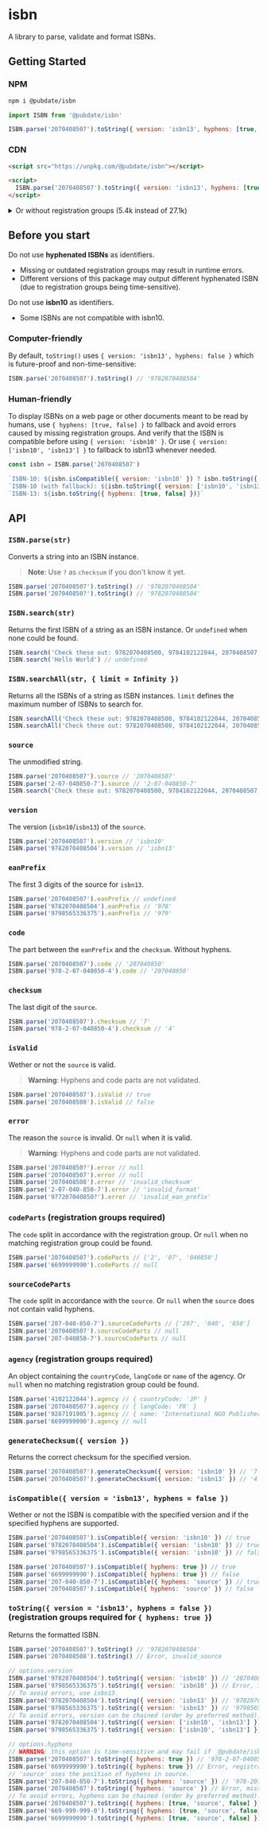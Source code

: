 # isbn

A library to parse, validate and format ISBNs.

## Getting Started

### NPM

```sh
npm i @pubdate/isbn
```

```js
import ISBN from '@pubdate/isbn'

ISBN.parse('2070408507').toString({ version: 'isbn13', hyphens: [true, false] }) // '978-2-07-040850-4'
```

### CDN

```html
<script src="https://unpkg.com/@pubdate/isbn"></script>

<script>
  ISBN.parse('2070408507').toString({ version: 'isbn13', hyphens: [true, false] }) // '978-2-07-040850-4'
</script>
```

<details>

<summary>Or without registration groups (5.4k instead of 27.1k)</summary>

This library can be imported with or without registration groups.
Registration groups are needed to format ISBNs with hyphens and to get agency info (countryCode, langCode, ...).

Using ISBN with registration groups comes with drawbacks:

- Registration groups need to be updated frequently. This package is automatically updated daily but you may need to update your dependencies regularly.
- The version of this library with registration groups is heavier than without registration groups. 27.1k (gzipped: 7.4k) and 5.4k (gzipped: 2.2k) respectively.

### NPM (without registration groups)

```sh
npm i @pubdate/isbn
```

```js
import ISBN from '@pubdate/isbn/dist/isbn-without-registration-groups'

ISBN.parse('2070408507').toString({ version: 'isbn13', hyphens: [true, false] }) // '9782070408504'
```

### CDN (without registration groups)

```html
<script src="https://unpkg.com/@pubdate/isbn/dist/isbn-without-registration-groups"></script>

<script>
  ISBN.parse('2070408507').toString({ version: 'isbn13', hyphens: [true, false] }) // '9782070408504'
</script>
```

</details>

## Before you start

Do not use **hyphenated ISBNs** as identifiers.

- Missing or outdated registration groups may result in runtime errors.
- Different versions of this package may output different hyphenated ISBN (due to registration groups being time-sensitive).

Do not use **isbn10** as identifiers.

- Some ISBNs are not compatible with isbn10.

### Computer-friendly

By default, `toString()` uses `{ version: 'isbn13', hyphens: false }` which is future-proof and non-time-sensitive:

```js
ISBN.parse('2070408507').toString() // '9782070408504'
```

### Human-friendly

To display ISBNs on a web page or other documents meant to be read by humans, use `{ hyphens: [true, false] }` to fallback and avoid errors caused by missing registration groups.
And verify that the ISBN is compatible before using `{ version: 'isbn10' }`. Or use `{ version: ['isbn10', 'isbn13'] }` to fallback to isbn13 whenever needed.

```js
const isbn = ISBN.parse('2070408507')

`ISBN-10: ${isbn.isCompatible({ version: 'isbn10' }) ? isbn.toString({ version: 'isbn10', hyphens: [true, false] }) : 'N/A'}`
`ISBN-10 (with fallback): ${isbn.toString({ version: ['isbn10', 'isbn13'], hyphens: [true, false] })}`
`ISBN-13: ${isbn.toString({ hyphens: [true, false] })}`
```

## API

### `ISBN.parse(str)`

Converts a string into an ISBN instance.
> **Note**:
> Use `?` as `checksum` if you don't know it yet.

```js
ISBN.parse('2070408507').toString() // '9782070408504'
ISBN.parse('207040850?').toString() // '9782070408504'
```

### `ISBN.search(str)`

Returns the first ISBN of a string as an ISBN instance. Or `undefined` when none could be found.

```js
ISBN.search('Check these out: 9782070408500, 9784102122044, 2070408507, 9789287191908') // '9784102122044'
ISBN.search('Hello World') // undefined
```

### `ISBN.searchAll(str, { limit = Infinity })`

Returns all the ISBNs of a string as ISBN instances. `limit` defines the maximum number of ISBNs to search for.

```js
ISBN.searchAll('Check these out: 9782070408500, 9784102122044, 2070408507, 9789287191908') // ['9784102122044', '2070408507', '9789287191908']
ISBN.searchAll('Check these out: 9782070408500, 9784102122044, 2070408507, 9789287191908', { limit: 2 }) // ['9784102122044', '2070408507']
```

### `source`

The unmodified string.

```js
ISBN.parse('2070408507').source // '2070408507'
ISBN.parse('2-07-040850-7').source // '2-07-040850-7'
ISBN.search('Check these out: 9782070408500, 9784102122044, 2070408507, 9789287191908')?.source // '9784102122044'
```

### `version`

The version (`isbn10`/`isbn13`) of the `source`.

```js
ISBN.parse('2070408507').version // 'isbn10'
ISBN.parse('9782070408504').version // 'isbn13'
```

### `eanPrefix`

The first 3 digits of the source for `isbn13`.

```js
ISBN.parse('2070408507').eanPrefix // undefined
ISBN.parse('9782070408504').eanPrefix // '978'
ISBN.parse('9798565336375').eanPrefix // '979'
```

### `code`

The part between the `eanPrefix` and the `checksum`. Without hyphens.

```js
ISBN.parse('2070408507').code // '207040850'
ISBN.parse('978-2-07-040850-4').code // '207040850'
```

### `checksum`

The last digit of the `source`.

```js
ISBN.parse('2070408507').checksum // '7'
ISBN.parse('978-2-07-040850-4').checksum // '4'
```

### `isValid`

Wether or not the `source` is valid.
> **Warning**:
> Hyphens and code parts are not validated.

```js
ISBN.parse('2070408507').isValid // true
ISBN.parse('2070408508').isValid // false
```

### `error`

The reason the `source` is invalid. Or `null` when it is valid.
> **Warning**:
> Hyphens and code parts are not validated.

```js
ISBN.parse('207040850?').error // null
ISBN.parse('2070408507').error // null
ISBN.parse('2070408508').error // 'invalid_checksum'
ISBN.parse('2-07-040-850-7').error // 'invalid_format'
ISBN.parse('977207040850?').error // 'invalid_ean_prefix'
```

### `codeParts` (registration groups required)

The `code` split in accordance with the registration group. Or `null` when no matching registration group could be found.

```js
ISBN.parse('2070408507').codeParts // ['2', '07', '040850']
ISBN.parse('6699999990').codeParts // null
```

### `sourceCodeParts`

The `code` split in accordance with the `source`. Or `null` when the `source` does not contain valid hyphens.

```js
ISBN.parse('207-040-850-7').sourceCodeParts // ['207', '040', '850']
ISBN.parse('2070408507').sourceCodeParts // null
ISBN.parse('207-040850-7').sourceCodeParts // null
```

### `agency` (registration groups required)

An object containing the `countryCode`, `langCode` or `name` of the agency. Or `null` when no matching registration group could be found.

```js
ISBN.parse('4102122044').agency // { countryCode: 'JP' }
ISBN.parse('2070408507').agency // { langCode: 'FR' }
ISBN.parse('9287191905').agency // { name: 'International NGO Publishers and EU Organizations' }
ISBN.parse('6699999990').agency // null
```

### `generateChecksum({ version })`

Returns the correct checksum for the specified version.

```js
ISBN.parse('2070408507').generateChecksum({ version: 'isbn10' }) // '7'
ISBN.parse('2070408507').generateChecksum({ version: 'isbn13' }) // '4'
```

### `isCompatible({ version = 'isbn13', hyphens = false })`

Wether or not the ISBN is compatible with the specified version and if the specified hyphens are supported.

```js
ISBN.parse('2070408507').isCompatible({ version: 'isbn10' }) // true
ISBN.parse('9782070408504').isCompatible({ version: 'isbn10' }) // true
ISBN.parse('9798565336375').isCompatible({ version: 'isbn10' }) // false

ISBN.parse('2070408507').isCompatible({ hyphens: true }) // true
ISBN.parse('6699999990').isCompatible({ hyphens: true }) // false
ISBN.parse('207-040-850-7').isCompatible({ hyphens: 'source' }) // true
ISBN.parse('2070408507').isCompatible({ hyphens: 'source' }) // false
```

### `toString({ version = 'isbn13', hyphens = false })` (registration groups required for `{ hyphens: true }`)

Returns the formatted ISBN.

```js
ISBN.parse('2070408507').toString() // '9782070408504'
ISBN.parse('2070408508').toString() // Error, invalid_source

// options.version
ISBN.parse('9782070408504').toString({ version: 'isbn10' }) // '2070408507'
ISBN.parse('9798565336375').toString({ version: 'isbn10' }) // Error, incompatible_version
// To avoid errors, use isbn13.
ISBN.parse('9782070408504').toString({ version: 'isbn13' }) // '9782070408504'
ISBN.parse('9798565336375').toString({ version: 'isbn13' }) // '9798565336375'
// To avoid errors, version can be chained (order by preferred method).
ISBN.parse('9782070408504').toString({ version: ['isbn10', 'isbn13'] }) // '2070408507'
ISBN.parse('9798565336375').toString({ version: ['isbn10', 'isbn13'] }) // '9798565336375'

// options.hyphens
// WARNING: this option is time-sensitive and may fail if _@pubdate/isbn_ is not up to date.
ISBN.parse('2070408507').toString({ hyphens: true }) // '978-2-07-040850-4'
ISBN.parse('6699999990').toString({ hyphens: true }) // Error, registration_group_not_found
// 'source' uses the position of hyphens in source.
ISBN.parse('207-040-850-7').toString({ hyphens: 'source' }) // '978-207-040-850-4'
ISBN.parse('2070408507').toString({ hyphens: 'source' }) // Error, missing_or_invalid_hyphens
// To avoid errors, hyphens can be chained (order by preferred method).
ISBN.parse('2070408507').toString({ hyphens: [true, 'source', false] }) // '978-2-07-040850-4'
ISBN.parse('669-999-999-0').toString({ hyphens: [true, 'source', false] }) // '978-669-999-999-3'
ISBN.parse('6699999990').toString({ hyphens: [true, 'source', false] }) // '9786699999993'
```
